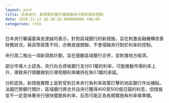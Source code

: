 ```yaml
---
layout: post
title: 日本央行：新貸款計劃不會損害央行對利率的控制
date: 2020-11-12 16:36:16.000000000 +08:00
categories: rthk
---
```


日本央行審議委員安達誠司表示，針對區域銀行的新措施，旨在刺激金融機構改善財務狀況，與貨幣政策不同，亦無直接關聯，不會侵蝕央行對於利率的控制。

央行周二推出一項新貸款計劃，旨在鼓勵區域銀行合併，並刺激地方經濟。

部分市場人士認為，央行向合資格銀行支付0.1厘的利率，可能推動市場利率上升，導致央行很難做到引導短期利率維持在負0.1厘的承諾。

分析認為，新措施實際上是對受到日本央行負利率政策打擊的地區銀行作出補貼。法國巴黎銀行預計，區域銀行將合共自央行獲得400至500億日圓的利息，但措施並不一定意味著央行很快擺脫負利率，反而可能正為長期實施負利率做準備。
